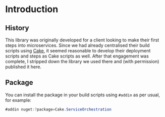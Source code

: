# Introduction

## History

This library was originally developed for a client looking to make their first steps into microservices. Since we had already centralised their build scripts using [Cake](http://cakebuild.net), it seemed reasonable to develop their deployment scripts and steps as Cake scripts as well. After that engagement was complete, I stripped down the library we used there and (with permission) published it here.

## Package

You can install the package in your build scripts using `#addin` as per usual, for example:

```csharp
#addin nuget:?package=Cake.ServiceOrchestration
```
